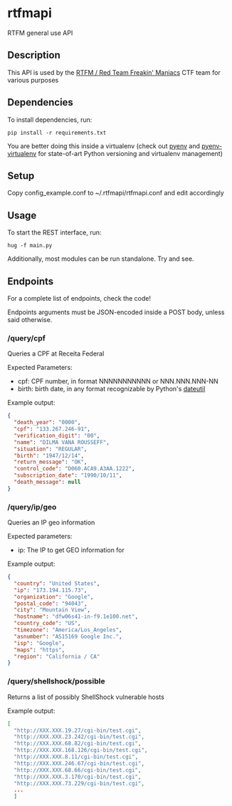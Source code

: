 # rtfmapi
RTFM general use API

## Description

This API is used by the [RTFM / Red Team Freakin' Maniacs](http://www.rtfm-ctf.org) CTF team for various purposes

## Dependencies

To install dependencies, run:

```
pip install -r requirements.txt
```

You are better doing this inside a virtualenv (check out [pyenv](https://github.com/yyuu/pyenv) and [pyenv-virtualenv](https://github.com/yyuu/pyenv-virtualenv) for state-of-art Python versioning and virtualenv management)

## Setup
Copy config_example.conf to ~/.rtfmapi/rtfmapi.conf and edit accordingly

## Usage
To start the REST interface, run:
```
hug -f main.py
```

Additionally, most modules can be run standalone. Try and see.

## Endpoints
For a complete list of endpoints, check the code!

Endpoints arguments must be JSON-encoded inside a POST body, unless said otherwise.

### /query/cpf

Queries a CPF at Receita Federal

Expected Parameters:

* cpf: CPF number, in format NNNNNNNNNNN or NNN.NNN.NNN-NN
* birth: birth date, in any format recognizable by Python's [dateutil](https://labix.org/python-dateutil)


Example output:

```json
{
  "death_year": "0000",
  "cpf": "133.267.246-91",
  "verification_digit": "00",
  "name": "DILMA VANA ROUSSEFF",
  "situation": "REGULAR",
  "birth": "1947/12/14",
  "return_message": "OK",
  "control_code": "D060.ACA9.A3AA.1222",
  "subscription_date": "1990/10/11",
  "death_message": null
}
```


### /query/ip/geo

Queries an IP geo information

Expected parameters:

* ip: The IP to get GEO information for

Example output:
```json
{
  "country": "United States",
  "ip": "173.194.115.73",
  "organization": "Google",
  "postal_code": "94043",
  "city": "Mountain View",
  "hostname": "dfw06s41-in-f9.1e100.net",
  "country_code": "US",
  "timezone": "America/Los_Angeles",
  "asnumber": "AS15169 Google Inc.",
  "isp": "Google",
  "maps": "https",
  "region": "California / CA"
}
```

### /query/shellshock/possible

Returns a list of possibly ShellShock vulnerable hosts

Example output:
```json
[
  "http://XXX.XXX.19.27/cgi-bin/test.cgi",
  "http://XXX.XXX.23.242/cgi-bin/test.cgi",
  "http://XXX.XXX.68.82/cgi-bin/test.cgi",
  "http://XXX.XXX.168.126/cgi-bin/test.cgi",
  "http://XXX.XXX.8.11/cgi-bin/test.cgi",
  "http://XXX.XXX.246.67/cgi-bin/test.cgi",
  "http://XXX.XXX.68.66/cgi-bin/test.cgi",
  "http://XXX.XXX.3.170/cgi-bin/test.cgi",
  "http://XXX.XXX.73.229/cgi-bin/test.cgi",
  ...
  ]
```
